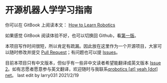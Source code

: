 # 开源机器人学学习指南

你可以在 GitBook 上阅读本文： [How to Learn Robotics](https://qiu6401.gitbook.io/how-to-learn-robotics)

如果感觉 GitBook 阅读体验不好，也可以切换回 Github，看[第一版](https://github.com/qqfly/how-to-learn-robotics/tree/backup/all-in-one)。

本项目写作时间很短，所以肯定有疏漏。因此放在这里作为一个开源项目，大家可以随时修改并提交 [Pull Request](https://github.com/qqfly/how-to-learn-robotics/pulls)；有问题也可以提 [Issues](https://github.com/qqfly/how-to-learn-robotics/issues)。

目前本项目只有中文版本，但似乎有一些非中文读者希望能翻译成英文版本 [Issue 2](https://github.com/qqfly/how-to-learn-robotics/issues/2)。如有志愿者愿意参与英文翻译，欢迎随时与我联系[qrobotics [at] yeah [dot] net](mailto:qrobotics@yeah.net)。
last edit by larry031 2021/2/19
